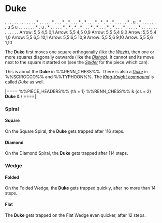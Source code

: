 # Duke

<div class = "movement">
. . . . . . . . . . .
. . * . . . . . * . .
. * . * . . . * . * .
. . * . * . * . * . .
. . . * . u . * . . .
. . . . u S u . . . .
. . . * . u . * . . .
. . * . * . * . * . .
. * . * . . . * . * .
. . * . . . . . * . .
. . . . . . . . . . .
Arrow: 5,5 4,5  0,1
Arrow: 5,5 4,5  0,9
Arrow: 5,5 5,4  9,0
Arrow: 5,5 5,4  1,0
Arrow: 5,5 6,5 10,1
Arrow: 5,5 6,5 10,9
Arrow: 5,5 5,6  9,10
Arrow: 5,5 5,6  1,10
</div>

The **Duke** first moves one square orthogonally (like the
[*Wazir*](wazir.html)), then one or more squares diagonally
outwards (like the [*Bishop*](bishop.html)). It cannot end
its move next to the square it started on (see the
[*Spider*](spider.html) for the piece which can).

This is about the **Duke** in %%RENN_CHESS%%. There is also a
[*Duke*](duke.html) in %%SCIROCCO%% and %%TYPHOON%%. The
[*King-Knight compound*](centaur.html) is called *Duke* as well.

|====
%%PIECE_HEADERS%%
  {th = 1}  %%RENN_CHESS%%
& {cs = 2}  **Duke**
&           \\
====|

### Spiral

#### Square

On the Square Spiral, the **Duke** gets trapped after 116 steps.

#### Diamond

On the Diamond Spiral, the **Duke** gets trapped after 114 steps.

### Wedge

#### Folded

On the Folded Wedge, the **Duke** gets trapped quickly, after no
more than 14 steps.

#### Flat

The **Duke** gets trapped on the Flat Wedge even quicker, after 12 steps.
